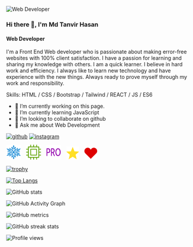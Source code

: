 ![Web Developer](https://avatars.githubusercontent.com/u/86851370?v=4)

### Hi there 👋, I'm Md Tanvir Hasan
#### Web Developer


I'm a Front End Web developer who is passionate about making error-free websites with 100% client satisfaction. I have a passion for learning and sharing my knowledge with others. I am a quick learner. I believe in hard work and efficiency. I always like to learn new technology and have experience with the new things. Always ready to prove myself through my work and responsibility.

Skills:  HTML / CSS / Bootstrap / Tailwind / REACT / JS / ES6 

- 🔭 I’m currently working on this page. 
- 🌱 I’m currently learning JavaScript 
- 👯 I’m looking to collaborate on github 
- 💬 Ask me about Web Development 


[<img src='https://cdn.jsdelivr.net/npm/simple-icons@3.0.1/icons/github.svg' alt='github' height='40'>](https://github.com/hasanmdtanvir)  [<img src='https://cdn.jsdelivr.net/npm/simple-icons@3.0.1/icons/instagram.svg' alt='instagram' height='40'>](https://www.instagram.com/tanvirbinsiraj/)  

<a href='https://archiveprogram.github.com/'><img src='https://raw.githubusercontent.com/acervenky/animated-github-badges/master/assets/acbadge.gif' width='40' height='40'></a> <a href='https://docs.github.com/en/developers'><img src='https://raw.githubusercontent.com/acervenky/animated-github-badges/master/assets/devbadge.gif' width='40' height='40'></a> <a href='https://github.com/pricing'><img src='https://raw.githubusercontent.com/acervenky/animated-github-badges/master/assets/pro.gif' width='40' height='40'></a> <a href='https://stars.github.com/'><img src='https://raw.githubusercontent.com/acervenky/animated-github-badges/master/assets/starbadge.gif' width='35' height='35'></a> <a href='https://docs.github.com/en/github/supporting-the-open-source-community-with-github-sponsors'><img src='https://raw.githubusercontent.com/acervenky/animated-github-badges/master/assets/sponsorbadge.gif' width='35' height='35'></a> 

[![trophy](https://github-profile-trophy.vercel.app/?username=hasanmdtanvir)](https://github.com/ryo-ma/github-profile-trophy)

[![Top Langs](https://github-readme-stats.vercel.app/api/top-langs/?username=hasanmdtanvir)](https://github.com/anuraghazra/github-readme-stats)

![GitHub stats](https://github-readme-stats.vercel.app/api?username=hasanmdtanvir&show_icons=true&count_private=true)  

![GitHub Activity Graph](https://activity-graph.herokuapp.com/graph?username=hasanmdtanvir)  

![GitHub metrics](https://metrics.lecoq.io/hasanmdtanvir)  

![GitHub streak stats](https://github-readme-streak-stats.herokuapp.com/?user=hasanmdtanvir)  

![Profile views](https://gpvc.arturio.dev/hasanmdtanvir)  
